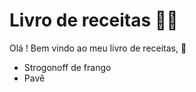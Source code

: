 # Livro de receitas :man_cook:

Olá ! Bem vindo ao meu livro de receitas, :wave:

- Strogonoff de frango
- Pavê